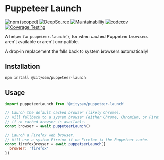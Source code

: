 # Puppeteer Launch

[![npm (scoped)](https://img.shields.io/npm/v/@cityssm/puppeteer-launch)](https://www.npmjs.com/package/@cityssm/puppeteer-launch)
[![DeepSource](https://app.deepsource.com/gh/cityssm/puppeteer-launch.svg/?label=active+issues&show_trend=true&token=uZJ-emVRMecP7RWObivU3uT9)](https://app.deepsource.com/gh/cityssm/puppeteer-launch/)
[![Maintainability](https://api.codeclimate.com/v1/badges/e471091916c9aa631407/maintainability)](https://codeclimate.com/github/cityssm/puppeteer-launch/maintainability)
[![codecov](https://codecov.io/gh/cityssm/puppeteer-launch/graph/badge.svg?token=K55LQ4IX7T)](https://codecov.io/gh/cityssm/puppeteer-launch)
[![Coverage Testing](https://github.com/cityssm/puppeteer-launch/actions/workflows/coverage.yml/badge.svg)](https://github.com/cityssm/puppeteer-launch/actions/workflows/coverage.yml)

A helper for `puppeteer.launch()`,
for when cached Puppeteer browsers aren't available or aren't compatible.

A drop-in replacement the falls back to system browsers automatically!

## Installation

```sh
npm install @cityssm/puppeteer-launch
```

## Usage

```javascript
import puppeteerLaunch from '@cityssm/puppeteer-launch'

// Launch the default cached browser (likely Chrome).
// Will fallback to a system browser (either Chrome, Chromium, or Firefox)
// if no cached browser is available.
const browser = await puppeteerLaunch()

// Launch a Firefox web browser.
// Will use a system Firefox if no Firefox in the Puppeteer cache.
const firefoxBrowser = await puppeteerLaunch({
  browser: 'firefox'
})
```
